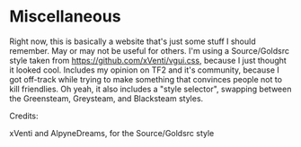 # Miscellaneous
Right now, this is basically a website that's just some stuff I should remember. May or may not be useful for others. I'm using a Source/Goldsrc style taken from https://github.com/xVenti/vgui.css, because I just thought it looked cool. Includes my opinion on TF2 and it's community, because I got off-track while trying to make something that convinces people not to kill friendlies. Oh yeah, it also includes a "style selector", swapping between the Greensteam, Greysteam, and Blacksteam styles.


Credits:

xVenti and AlpyneDreams, for the Source/Goldsrc style
